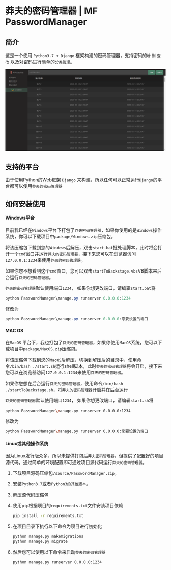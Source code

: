 # 莽夫的密码管理器 | MF PasswordManager
## 简介

这是一个使用 `Python3.7 + Django` 框架构建的密码管理器，支持密码的`增` `删` `查` `改` 以及对密码进行简单的`分类管理`。

![](images\1.png)



## 支持的平台

由于使用Python的Web框架 `Django` 来构建，所以任何可以正常运行`Django`的平台都可以使用`莽夫的密码管理器`



## 如何安装使用

#### Windows平台

目前我已经在`Windows`平台下打包了`莽夫密码管理器`，如果你使用的是`Windows`操作系统，你可以下载项目中`package/Windows.zip`压缩包。

将该压缩包下载到您的`Windows`后解压，双击`start.bat`批处理脚本，此时将会打开一个`cmd`窗口并运行`莽夫的密码管理器`，接下来您可以在浏览器访问`127.0.0.1:1234`来使用`莽夫的密码管理器`。

如果你您不想看到这个`cmd`窗口，您可以双击`startToBackstage.vbs`VB脚本来后台运行`莽夫的密码管理器`。

`莽夫的密码管理器`默认使用端口`1234`， 如果你想更改端口，请编辑`start.bat`将

```powershell
python PasswordManager\manage.py runserver 0.0.0.0:1234
```

修改为

```powershell
python PasswordManager\manage.py runserver 0.0.0.0:您要设置的端口
```

#### MAC OS

在`MacOS` 平台下，我也打包了`莽夫的密码管理器`，如果你使用`MacOS`系统，您可以下载项目中`package/MacOS.zip`压缩包。

将该压缩包下载到您的`MacOS`后解压，切换到解压后的目录中，使用命令`/bin/bash ./start.sh`运行shell脚本，此时`莽夫的密码管理器`将会开启，接下来您可以在浏览器访问`127.0.0.1:1234`来使用`莽夫的密码管理器`。

如果你您想在后台运行`莽夫的密码管理器`，使用命令`/bin/bash ./startToBackstage.sh`，将`莽夫的密码管理器`开启并在后台运行

`莽夫的密码管理器`默认使用端口`1234`， 如果你想更改端口，请编辑`start.sh`将

```bash
python PasswordManager\manage.py runserver 0.0.0.0:1234
```

修改为

```bash
python PasswordManager\manage.py runserver 0.0.0.0:您要设置的端口
```

#### Linux或其他操作系统

因为Linux发行版众多，所以未提供打包后`莽夫密码管理器`，但提供了配置好的项目源代码，通过简单的环境配置即可通过项目源代码运行`莽夫的密码管理器`。

1. 下载项目源码压缩包`/source/PasswordManager.zip`。

2. 安装`Python3.7`或者`Python3的其他版本`。

3. 解压源代码压缩包

4. 使用`pip`根据项目的`requirements.txt`文件安装项目依赖

   ```bash
   pip install -r requirements.txt
   ```

5. 在项目目录下执行以下命令为项目进行初始化

   ```bash
   python manage.py makemigrations
   python manage.py migrate
   ```

6. 然后您可以使用以下命令来启动`莽夫的密码管理器`

   ```
   python manage.py runserver 0.0.0.0:1234
   ```

   